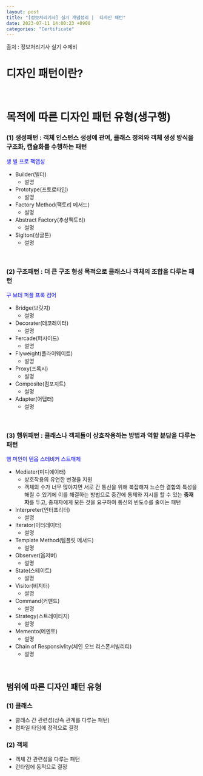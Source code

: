```yaml
---
layout: post
title: "[정보처리기사] 실기 개념정리 |  디자인 패턴"
date: 2023-07-11 14:00:23 +0900
categories: "Certificate"
---
```


출처 : 정보처리기사 실기 수제비 

# 디자인 패턴이란?


<br>

# 목적에 따른 디자인 패턴 유형(생구행)
### (1) 생성패턴 : 객체 인스턴스 생성에 관여, 클래스 정의와 객체 생성 방식을 구조화, 캡슐화를 수행하는 패턴
<font style='color: blue;'>생 빌 프로 팩앱싱</font>   
- Builder(빌더)
  - 설명
- Prototype(프토로타입)
   - 설명   
- Factory Method(팩토리 메서드) 
   - 설명
- Abstract Factory(추상팩토리) 
   - 설명
- Siglton(싱글톤) 
  - 설명
   
<br>

### (2) 구조패턴 : 더 큰 구조 형성 목적으로 클래스나 객체의 조합을 다루는 패턴
<font style='color: blue;'>구 브데 퍼플 프록 컴어</font>   
- Bridge(브릿지)
   - 설명
- Decorater(데코레이터) 
   - 설명
- Fercade(퍼사이드)
    - 설명
- Flyweight(플라이웨이트)
    - 설명
- Proxy(프록시) 
   - 설명
- Composite(컴포지트) 
   - 설명
- Adapter(어댑터)
   - 설명

<br>

### (3) 행위패턴 : 클래스나 객체들이 상호작용하는 방법과 역할 분담을 다루는 패턴
<font style='color: blue;'>행 미인이 템옵 스테비커 스트매체</font>   
- Mediater(미디에이터)
   - 상호작용의 유연한 변경을 지원
   - 객체의 수가 너무 많아지면 서로 간 통신을 위해 복잡해져 느슨한 결합의 특성을 해칠 수 있기에 이를 해결하는 방법으로 중간에 통제와 지시를 할 수 있는 **중재자**를 두고, 중재자에게 모든 것을 요구하여 통신의 빈도수를 줄이는 패턴
- Interpreter(인터프리터)
   - 설명
- Iterator(이터레이터)
    - 설명
- Template Method(템플릿 메서드)
    - 설명
- Observer(옵저버)
    - 설명
- State(스테이트)
    - 설명
- Visitor(비지터)
    - 설명
- Command(커맨드)
    - 설명
- Strategy(스트레이티지)
   - 설명
- Memento(메멘토)
    - 설명
- Chain of Responsivlity(체인 오브 리스폰서빌리티)
    - 설명

<br>

## 범위에 따른 디자인 패턴 유형 
### (1) 클래스
- 클래스 간 관련성(상속 관계를 다루는 패턴)
- 컴파일 타임에 정적으로 결정
  

### (2) 객체
- 객체 간 관련성을 다루는 패턴
- 런타임에 동적으로 결정